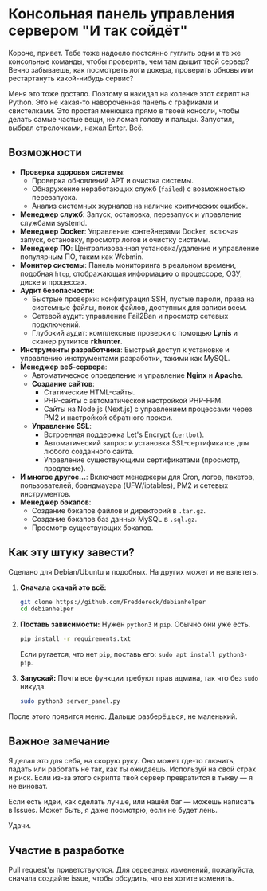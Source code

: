 # Консольная панель управления сервером "И так сойдёт"

Короче, привет. Тебе тоже надоело постоянно гуглить одни и те же консольные команды, чтобы проверить, чем там дышит твой сервер? Вечно забываешь, как посмотреть логи докера, проверить обновы или рестартануть какой-нибудь сервис?

Меня это тоже достало. Поэтому я накидал на коленке этот скрипт на Python. Это не какая-то навороченная панель с графиками и свистелками. Это простая менюшка прямо в твоей консоли, чтобы делать самые частые вещи, не ломая голову и пальцы. Запустил, выбрал стрелочками, нажал Enter. Всё.

## Возможности

- **Проверка здоровья системы**:
  - Проверка обновлений APT и очистка системы.
  - Обнаружение неработающих служб (`failed`) с возможностью перезапуска.
  - Анализ системных журналов на наличие критических ошибок.
- **Менеджер служб**: Запуск, остановка, перезапуск и управление службами systemd.
- **Менеджер Docker**: Управление контейнерами Docker, включая запуск, остановку, просмотр логов и очистку системы.
- **Менеджер ПО**: Централизованная установка/удаление и управление популярным ПО, таким как Webmin.
- **Монитор системы**: Панель мониторинга в реальном времени, подобная `htop`, отображающая информацию о процессоре, ОЗУ, диске и процессах.
- **Аудит безопасности**:
  - Быстрые проверки: конфигурация SSH, пустые пароли, права на системные файлы, поиск файлов, доступных для записи всем.
  - Сетевой аудит: управление Fail2Ban и просмотр сетевых подключений.
  - Глубокий аудит: комплексные проверки с помощью **Lynis** и сканер руткитов **rkhunter**.
- **Инструменты разработчика**: Быстрый доступ к установке и управлению инструментами разработки, такими как MySQL.
- **Менеджер веб-сервера**:
  - Автоматическое определение и управление **Nginx** и **Apache**.
  - **Создание сайтов**:
    - Статические HTML-сайты.
    - PHP-сайты с автоматической настройкой PHP-FPM.
    - Сайты на Node.js (Next.js) с управлением процессами через PM2 и настройкой обратного прокси.
  - **Управление SSL**:
    - Встроенная поддержка Let's Encrypt (`certbot`).
    - Автоматический запрос и установка SSL-сертификатов для любого созданного сайта.
    - Управление существующими сертификатами (просмотр, продление).
- **И многое другое...**: Включает менеджеры для Cron, логов, пакетов, пользователей, брандмауэра (UFW/iptables), PM2 и сетевых инструментов.
- **Менеджер бэкапов**:
  - Создание бэкапов файлов и директорий в `.tar.gz`.
  - Создание бэкапов баз данных MySQL в `.sql.gz`.
  - Просмотр существующих бэкапов.

## Как эту штуку завести?

Сделано для Debian/Ubuntu и подобных. На других может и не взлететь.

1.  **Сначала скачай это всё:**
    ```bash
    git clone https://github.com/Freddereck/debianhelper
    cd debianhelper
    ```

2.  **Поставь зависимости:**
    Нужен `python3` и `pip`. Обычно они уже есть.
    ```bash
    pip install -r requirements.txt
    ```
    Если ругается, что нет `pip`, поставь его: `sudo apt install python3-pip`.

3.  **Запускай:**
    Почти все функции требуют прав админа, так что без `sudo` никуда.
    ```bash
    sudo python3 server_panel.py
    ```

После этого появится меню. Дальше разберёшься, не маленький.

## Важное замечание

Я делал это для себя, на скорую руку. Оно может где-то глючить, падать или работать не так, как ты ожидаешь. Используй на свой страх и риск. Если из-за этого скрипта твой сервер превратится в тыкву — я не виноват.

Если есть идеи, как сделать лучше, или нашёл баг — можешь написать в Issues. Может быть, я даже посмотрю, если не будет лень.

Удачи.

## Участие в разработке
Pull request'ы приветствуются. Для серьезных изменений, пожалуйста, сначала создайте issue, чтобы обсудить, что вы хотите изменить. 
